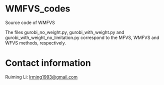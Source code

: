 # WMFVS_codes
Source code of WMFVS

The files gurobi_no_weight.py, gurobi_with_weight.py and gurobi_with_weight_no_limitation.py 
correspond to the MFVS, WMFVS and WFVS methods, respectively.

# Contact information
Ruiming Li: lrming1993@gmail.com
